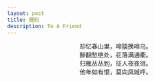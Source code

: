 ```yaml
---
layout: post
title: 赠别
description: To A Friend
---
```


<p align="center">
却忆春山里，啼猿换啼乌。<br/>
醉翻愁绝处，花落满通衢。<br/>
归雁丛丛到，征人夜夜徂。<br/>
他年如有恨，莫向凤城呼。
</p>

